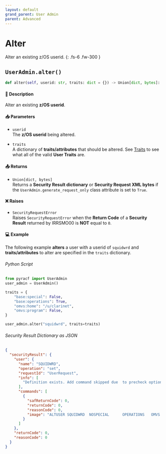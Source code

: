 ```yaml
---
layout: default
grand_parent: User Admin
parent: Advanced
---
```


# Alter

Alter an existing z/OS userid.
{: .fs-6 .fw-300 }

## `UserAdmin.alter()`

```python
def alter(self, userid: str, traits: dict = {}) -> Union[dict, bytes]:
```

#### 📄 Description

Alter an existing **z/OS userid**.

#### 📥 Parameters
* `userid`<br>
  The **z/OS userid** being altered.

* `traits`<br>
  A dictionary of **traits/attributes** that should be altered. See [Traits](../segments_traits_operators#traits) to see what all of the valid **User Traits** are.

#### 📤 Returns
* `Union[dict, bytes]`<br>
  Returns a **Security Result dictionary** or **Security Request XML bytes** if the `UserAdmin.generate_request_only` class attribute is set to `True`.

#### ❌ Raises
* `SecurityRequestError`<br>
  Raises `SecurityRequestError` when the **Return Code** of a **Security Result** returned by IRRSMO00 is **NOT** equal to `0`.

#### 💻 Example

The following example **alters** a user with a userid of `squidwrd` and **traits/attributes** to alter are specified in the `traits` dictionary.


###### Python Script

```python
from pyracf import UserAdmin
user_admin = UserAdmin()

traits = {
    "base:special": False,
    "base:operations": True,
    "omvs:home": "/u/clarinet",
    "omvs:program": False,
}

user_admin.alter("squidwrd", traits=traits)
```

###### Security Result Dictionary as JSON
```json
{
  "securityResult": {
    "user": {
      "name": "SQUIDWRD",
      "operation": "set",
      "requestId": "UserRequest",
      "info": [
        "Definition exists. Add command skipped due  to precheck option"
      ],
      "commands": [
        {
          "safReturnCode": 0,
          "returnCode": 0,
          "reasonCode": 0,
          "image": "ALTUSER SQUIDWRD  NOSPECIAL      OPERATIONS   OMVS     (HOME        ('/u/clarinet') NOPROGRAM     )"
        }
      ]
    },
    "returnCode": 0,
    "reasonCode": 0
  }
}
```